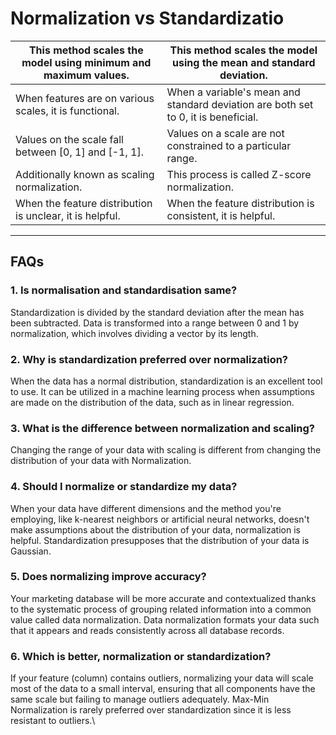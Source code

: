 # Normalization vs Standardizatio

| This method scales the model using minimum and maximum values.  | This method scales the model using the mean and standard deviation.                 |
| --------------------------------------------------------------- | ----------------------------------------------------------------------------------- |
| When features are on various scales, it is functional.          | When a variable's mean and standard deviation are both set to 0, it is beneficial.  |
| Values on the scale fall between \[0, 1] and \[-1, 1].          | Values on a scale are not constrained to a particular range.                        |
| Additionally known as scaling normalization.                    | This process is called Z-score normalization.                                       |
| When the feature distribution is unclear, it is helpful.        | When the feature distribution is consistent, it is helpful.                         |



***

## FAQs <a href="#faqs" id="faqs"></a>

### 1. Is normalisation and standardisation same?

Standardization is divided by the standard deviation after the mean has been subtracted. Data is transformed into a range between 0 and 1 by normalization, which involves dividing a vector by its length.

### 2. Why is standardization preferred over normalization?

When the data has a normal distribution, standardization is an excellent tool to use. It can be utilized in a machine learning process when assumptions are made on the distribution of the data, such as in linear regression.

### 3. What is the difference between normalization and scaling?

Changing the range of your data with scaling is different from changing the distribution of your data with Normalization.

### 4. Should I normalize or standardize my data?

When your data have different dimensions and the method you're employing, like k-nearest neighbors or artificial neural networks, doesn't make assumptions about the distribution of your data, normalization is helpful. Standardization presupposes that the distribution of your data is Gaussian.

### 5. Does normalizing improve accuracy?

Your marketing database will be more accurate and contextualized thanks to the systematic process of grouping related information into a common value called data normalization. Data normalization formats your data such that it appears and reads consistently across all database records.

### 6. Which is better, normalization or standardization?

If your feature (column) contains outliers, normalizing your data will scale most of the data to a small interval, ensuring that all components have the same scale but failing to manage outliers adequately. Max-Min Normalization is rarely preferred over standardization since it is less resistant to outliers.\\
